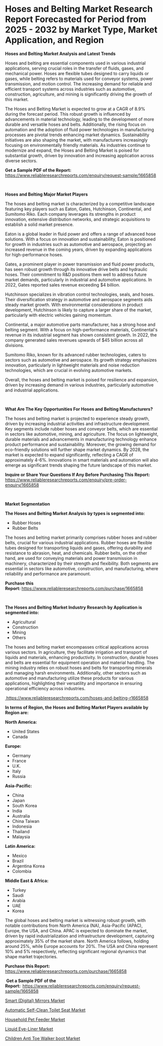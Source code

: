 <p><h1>Hoses and Belting Market Research Report Forecasted for Period from 2025 -  2032 by Market Type, Market Application, and Region</h1></p><p><strong>Hoses and Belting Market Analysis and Latest Trends</strong></p>
<p><p>Hoses and belting are essential components used in various industrial applications, serving crucial roles in the transfer of fluids, gases, and mechanical power. Hoses are flexible tubes designed to carry liquids or gases, while belting refers to materials used for conveyor systems, power transmission, and motion control. The increasing demand for reliable and efficient transport systems across industries such as automotive, construction, agriculture, and mining is significantly driving the growth of this market.</p><p>The Hoses and Belting Market is expected to grow at a CAGR of 8.9% during the forecast period. This robust growth is influenced by advancements in material technology, leading to the development of more durable and versatile hoses and belts. Additionally, the rising focus on automation and the adoption of fluid power technologies in manufacturing processes are pivotal trends enhancing market dynamics. Sustainability initiatives are also shaping the market, with manufacturers increasingly focusing on environmentally friendly materials. As industries continue to modernize and expand, the Hoses and Belting Market is poised for substantial growth, driven by innovation and increasing application across diverse sectors.</p></p>
<p><strong>Get a Sample PDF of the Report:&nbsp;</strong> <a href="https://www.reliableresearchreports.com/enquiry/request-sample/1665858?utm_campaign=114&utm_medium=2&utm_source=Github&utm_content=ia&utm_term=09022025&utm_id=hoses-and-belting">https://www.reliableresearchreports.com/enquiry/request-sample/1665858</a></p>
<p>&nbsp;</p>
<p><strong>Hoses and Belting Major Market Players</strong></p>
<p><p>The hoses and belting market is characterized by a competitive landscape featuring key players such as Eaton, Gates, Hutchinson, Continental, and Sumitomo Riko. Each company leverages its strengths in product innovation, extensive distribution networks, and strategic acquisitions to establish a solid market presence.</p><p>Eaton is a global leader in fluid power and offers a range of advanced hose solutions. With a focus on innovation and sustainability, Eaton is positioned for growth in industries such as automotive and aerospace, projecting an increased revenue in the coming years, driven by expanding applications for high-performance hoses.</p><p>Gates, a prominent player in power transmission and fluid power products, has seen robust growth through its innovative drive belts and hydraulic hoses. Their commitment to R&D positions them well to address future market demands, particularly in industrial and automotive applications. In 2022, Gates reported sales revenue exceeding $4 billion.</p><p>Hutchinson specializes in vibration control technologies, seals, and hoses. Their diversification strategy in automotive and aerospace segments aids steady market growth. With environmental considerations in product development, Hutchinson is likely to capture a larger share of the market, particularly with electric vehicles gaining momentum.</p><p>Continental, a major automotive parts manufacturer, has a strong hose and belting segment. With a focus on high-performance materials, Continental's revenue in its industrial segment has shown consistent growth. In 2022, the company generated sales revenues upwards of $45 billion across all divisions.</p><p>Sumitomo Riko, known for its advanced rubber technologies, caters to sectors such as automotive and aerospace. Its growth strategy emphasizes innovation, particularly in lightweight materials and noise reduction technologies, which are crucial in evolving automotive markets.</p><p>Overall, the hoses and belting market is poised for resilience and expansion, driven by increasing demand in various industries, particularly automotive and industrial applications.</p></p>
<p>&nbsp;</p>
<p><strong>What Are The Key Opportunities For Hoses and Belting Manufacturers?</strong></p>
<p><p>The hoses and belting market is projected to experience steady growth, driven by increasing industrial activities and infrastructure development. Key segments include rubber hoses and conveyor belts, which are essential in sectors like automotive, mining, and agriculture. The focus on lightweight, durable materials and advancements in manufacturing technology enhance product performance and sustainability. Moreover, the growing demand for eco-friendly solutions will further shape market dynamics. By 2028, the market is expected to expand significantly, reflecting a CAGR of approximately 4-6%. Innovations in smart materials and automation will also emerge as significant trends shaping the future landscape of this market.</p></p>
<p><strong>Inquire or Share Your Questions If Any Before Purchasing This Report:</strong> <a href="https://www.reliableresearchreports.com/enquiry/pre-order-enquiry/1665858?utm_campaign=114&utm_medium=2&utm_source=Github&utm_content=ia&utm_term=09022025&utm_id=hoses-and-belting">https://www.reliableresearchreports.com/enquiry/pre-order-enquiry/1665858</a></p>
<p>&nbsp;</p>
<p><strong>Market Segmentation</strong></p>
<p><strong>The Hoses and Belting Market Analysis by types is segmented into:</strong></p>
<p><ul><li>Rubber Hoses</li><li>Rubber Belts</li></ul></p>
<p><p>The hoses and belting market primarily comprises rubber hoses and rubber belts, crucial for various industrial applications. Rubber hoses are flexible tubes designed for transporting liquids and gases, offering durability and resistance to abrasion, heat, and chemicals. Rubber belts, on the other hand, are used for conveying materials and power transmission in machinery, characterized by their strength and flexibility. Both segments are essential in sectors like automotive, construction, and manufacturing, where reliability and performance are paramount.</p></p>
<p><strong>Purchase this Report:&nbsp;</strong><a href="https://www.reliableresearchreports.com/purchase/1665858?utm_campaign=114&utm_medium=2&utm_source=Github&utm_content=ia&utm_term=09022025&utm_id=hoses-and-belting">https://www.reliableresearchreports.com/purchase/1665858</a></p>
<p>&nbsp;</p>
<p><strong>The Hoses and Belting Market Industry Research by Application is segmented into:</strong></p>
<p><ul><li>Agricultural</li><li>Construction</li><li>Mining</li><li>Others</li></ul></p>
<p><p>The hoses and belting market encompasses critical applications across various sectors. In agriculture, they facilitate irrigation and transport of liquids and materials, enhancing productivity. In construction, durable hoses and belts are essential for equipment operation and material handling. The mining industry relies on robust hoses and belts for transporting minerals and managing harsh environments. Additionally, other sectors such as automotive and manufacturing utilize these products for various applications, highlighting their versatility and importance in ensuring operational efficiency across industries.</p></p>
<p><a href="https://www.reliableresearchreports.com/hoses-and-belting-r1665858?utm_campaign=114&utm_medium=2&utm_source=Github&utm_content=ia&utm_term=09022025&utm_id=hoses-and-belting">&nbsp;https://www.reliableresearchreports.com/hoses-and-belting-r1665858</a></p>
<p><strong>In terms of Region, the Hoses and Belting Market Players available by Region are:</strong></p>
<p>
    <p> <strong> North America: </strong>
        <ul>
            <li>United States</li>
            <li>Canada</li>
        </ul>
        </p> 
    <p> <strong> Europe: </strong>
        <ul>
            <li>Germany</li>
            <li>France</li>
            <li>U.K.</li>
            <li>Italy</li>
            <li>Russia</li>
        </ul>
        </p> 
    <p> <strong> Asia-Pacific: </strong>
        <ul>
            <li>China</li>
            <li>Japan</li>
            <li>South Korea</li>
            <li>India</li>
            <li>Australia</li>
            <li>China Taiwan</li>
            <li>Indonesia</li>
            <li>Thailand</li>
            <li>Malaysia</li>
        </ul>
        </p> 
    <p> <strong> Latin America: </strong>
        <ul>
            <li>Mexico</li>
            <li>Brazil</li>
            <li>Argentina Korea</li>
            <li>Colombia</li>
        </ul>
        </p> 
    <p> <strong> Middle East & Africa: </strong>
        <ul>
            <li>Turkey</li>
            <li>Saudi</li>
            <li>Arabia</li>
            <li>UAE</li>
            <li>Korea</li>
        </ul>
    </p>
    </p>
<p><p>The global hoses and belting market is witnessing robust growth, with notable contributions from North America (NA), Asia-Pacific (APAC), Europe, the USA, and China. APAC is expected to dominate the market, driven by rapid industrialization and infrastructure development, capturing approximately 35% of the market share. North America follows, holding around 25%, while Europe accounts for 20%. The USA and China represent 10% and 5% respectively, reflecting significant regional dynamics that shape market trajectories.</p></p>
<p><strong>Purchase this Report: </strong><a href="https://www.reliableresearchreports.com/purchase/1665858?utm_campaign=114&utm_medium=2&utm_source=Github&utm_content=ia&utm_term=09022025&utm_id=hoses-and-belting">https://www.reliableresearchreports.com/purchase/1665858</a></p>
<p>&nbsp;<strong>Get a Sample PDF of the Report:&nbsp;&nbsp;</strong><a href="https://www.reliableresearchreports.com/enquiry/request-sample/1665858?utm_campaign=114&utm_medium=2&utm_source=Github&utm_content=ia&utm_term=09022025&utm_id=hoses-and-belting">https://www.reliableresearchreports.com/enquiry/request-sample/1665858</a></p>
<p><strong></strong></p>
<p><p><a href="https://github.com/crooneinis80/Market-Research-Report-List-1/blob/main/smart-digital-mirrors-market.md?utm_campaign=114&utm_medium=2&utm_source=Github&utm_content=ia&utm_term=09022025&utm_id=hoses-and-belting">Smart (Digital) Mirrors Market</a></p><p><a href="https://github.com/zupankocka/Market-Research-Report-List-1/blob/main/automatic-self-clean-toilet-seat-market.md?utm_campaign=114&utm_medium=2&utm_source=Github&utm_content=ia&utm_term=09022025&utm_id=hoses-and-belting">Automatic Self-Clean Toilet Seat Market</a></p><p><a href="https://github.com/boisetwa16/Market-Research-Report-List-1/blob/main/household-pet-feeder-market.md?utm_campaign=114&utm_medium=2&utm_source=Github&utm_content=ia&utm_term=09022025&utm_id=hoses-and-belting">Household Pet Feeder Market</a></p><p><a href="https://github.com/vioarapoyil/Market-Research-Report-List-1/blob/main/liquid-eye-liner-market.md?utm_campaign=114&utm_medium=2&utm_source=Github&utm_content=ia&utm_term=09022025&utm_id=hoses-and-belting">Liquid Eye-Liner Market</a></p><p><a href="https://github.com/viipposahko25/Market-Research-Report-List-1/blob/main/children-anti-toe-walker-boot-market.md?utm_campaign=114&utm_medium=2&utm_source=Github&utm_content=ia&utm_term=09022025&utm_id=hoses-and-belting">Children Anti Toe Walker boot Market</a></p></p>